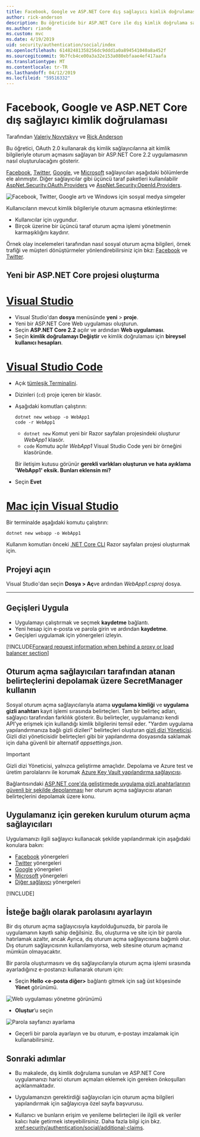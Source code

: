 ```yaml
---
title: Facebook, Google ve ASP.NET Core dış sağlayıcı kimlik doğrulaması
author: rick-anderson
description: Bu öğreticide bir ASP.NET Core ile dış kimlik doğrulama sağlayıcıları için OAuth 2.0 kullanarak 2.x uygulamasının nasıl oluşturulacağını gösterir.
ms.author: riande
ms.custom: mvc
ms.date: 4/19/2019
uid: security/authentication/social/index
ms.openlocfilehash: 61482481358256dc9ddd1a0a894541040a8a452f
ms.sourcegitcommit: 9b7fcb4ce00a3a32e153a080ebfaae4ef417aafa
ms.translationtype: MT
ms.contentlocale: tr-TR
ms.lasthandoff: 04/12/2019
ms.locfileid: "59516332"
---
```

# <a name="facebook-google-and-external-provider-authentication-in-aspnet-core"></a>Facebook, Google ve ASP.NET Core dış sağlayıcı kimlik doğrulaması

Tarafından [Valeriy Novytskyy](https://github.com/01binary) ve [Rick Anderson](https://twitter.com/RickAndMSFT)

Bu öğretici, OAuth 2.0 kullanarak dış kimlik sağlayıcılarına ait kimlik bilgileriyle oturum açmasını sağlayan bir ASP.NET Core 2.2 uygulamasının nasıl oluşturulacağını gösterir.

[Facebook](xref:security/authentication/facebook-logins), [Twitter](xref:security/authentication/twitter-logins), [Google](xref:security/authentication/google-logins), ve [Microsoft](xref:security/authentication/microsoft-logins) sağlayıcıları aşağıdaki bölümlerde ele alınmıştır. Diğer sağlayıcılar gibi üçüncü taraf paketleri kullanılabilir [AspNet.Security.OAuth.Providers](https://github.com/aspnet-contrib/AspNet.Security.OAuth.Providers) ve [AspNet.Security.OpenId.Providers](https://github.com/aspnet-contrib/AspNet.Security.OpenId.Providers).

![Facebook, Twitter, Google artı ve Windows için sosyal medya simgeler](index/_static/social.png)

Kullanıcıların mevcut kimlik bilgileriyle oturum açmasına etkinleştirme:
* Kullanıcılar için uygundur.
* Birçok üzerine bir üçüncü taraf oturum açma işlemi yönetmenin karmaşıklığını kaydırır. 

Örnek olay incelemeleri tarafından nasıl sosyal oturum açma bilgileri, örnek trafiği ve müşteri dönüştürmeler yönlendirebilirsiniz için bkz: [Facebook](https://www.facebook.com/unsupportedbrowser) ve [Twitter](https://dev.twitter.com/resources/case-studies).

## <a name="create-a-new-aspnet-core-project"></a>Yeni bir ASP.NET Core projesi oluşturma

# <a name="visual-studiotabvisual-studio"></a>[Visual Studio](#tab/visual-studio)

* Visual Studio'dan **dosya** menüsünde **yeni** > **proje**.
* Yeni bir ASP.NET Core Web uygulaması oluşturun.
* Seçin **ASP.NET Core 2.2** açılır ve ardından **Web uygulaması**.
* Seçin **kimlik doğrulamayı Değiştir** ve kimlik doğrulaması için **bireysel kullanıcı hesapları**.

# <a name="visual-studio-codetabvisual-studio-code"></a>[Visual Studio Code](#tab/visual-studio-code)

* Açık [tümleşik Terminalini](https://code.visualstudio.com/docs/editor/integrated-terminal).

* Dizinleri (`cd`) proje içeren bir klasör.

* Aşağıdaki komutları çalıştırın:

  ```console
  dotnet new webapp -o WebApp1
  code -r WebApp1
  ```

  * `dotnet new` Komut yeni bir Razor sayfaları projesindeki oluşturur *WebApp1* klasör.
  * `code` Komutu açılır *WebApp1* Visual Studio Code yeni bir örneğini klasöründe.

  Bir iletişim kutusu görünür **gerekli varlıkları oluşturun ve hata ayıklama 'WebApp1' eksik. Bunları eklensin mi?**

* Seçin **Evet**

# <a name="visual-studio-for-mactabvisual-studio-mac"></a>[Mac için Visual Studio](#tab/visual-studio-mac)

Bir terminalde aşağıdaki komutu çalıştırın:

<!-- TODO: update these instruction once mac support 2.2 projects -->

```console
dotnet new webapp -o WebApp1
```

Kullanım komutları önceki [.NET Core CLI](/dotnet/core/tools/dotnet) Razor sayfaları projesi oluşturmak için.

## <a name="open-the-project"></a>Projeyi açın

Visual Studio'dan seçin **Dosya > Aç**ve ardından *WebApp1.csproj* dosya.

<!-- End of VS tabs -->

---

## <a name="apply-migrations"></a>Geçişleri Uygula

* Uygulamayı çalıştırmak ve seçmek **kaydetme** bağlantı.
* Yeni hesap için e-posta ve parola girin ve ardından **kaydetme**.
* Geçişleri uygulamak için yönergeleri izleyin.

[!INCLUDE[Forward request information when behind a proxy or load balancer section](includes/forwarded-headers-middleware.md)]

## <a name="use-secretmanager-to-store-tokens-assigned-by-login-providers"></a>Oturum açma sağlayıcıları tarafından atanan belirteçlerini depolamak üzere SecretManager kullanın

Sosyal oturum açma sağlayıcılarıyla atama **uygulama kimliği** ve **uygulama gizli anahtarı** kayıt işlemi sırasında belirteçleri. Tam bir belirteç adları, sağlayıcı tarafından farklılık gösterir. Bu belirteçler, uygulamanızı kendi API'ye erişmek için kullandığı kimlik bilgilerini temsil eder. "Yardım uygulama yapılandırmanıza bağlı gizli dizileri" belirteçleri oluşturan [gizli dizi Yöneticisi](xref:security/app-secrets#secret-manager). Gizli dizi yöneticisidir belirteçleri gibi bir yapılandırma dosyasında saklamak için daha güvenli bir alternatif *appsettings.json*.

> [!IMPORTANT]
> Gizli dizi Yöneticisi, yalnızca geliştirme amaçlıdır. Depolama ve Azure test ve üretim parolalarını ile korumak [Azure Key Vault yapılandırma sağlayıcısı](xref:security/key-vault-configuration).

Bağlantısındaki [ASP.NET core'da geliştirmede uygulama gizli anahtarlarının güvenli bir şekilde depolanması](xref:security/app-secrets) her oturum açma sağlayıcısı atanan belirteçlerini depolamak üzere konu.

## <a name="setup-login-providers-required-by-your-application"></a>Uygulamanız için gereken kurulum oturum açma sağlayıcıları

Uygulamanızı ilgili sağlayıcı kullanacak şekilde yapılandırmak için aşağıdaki konulara bakın:

* [Facebook](xref:security/authentication/facebook-logins) yönergeleri
* [Twitter](xref:security/authentication/twitter-logins) yönergeleri
* [Google](xref:security/authentication/google-logins) yönergeleri
* [Microsoft](xref:security/authentication/microsoft-logins) yönergeleri
* [Diğer sağlayıcı](xref:security/authentication/otherlogins) yönergeleri

[!INCLUDE[](includes/chain-auth-providers.md)]

## <a name="optionally-set-password"></a>İsteğe bağlı olarak parolasını ayarlayın

Bir dış oturum açma sağlayıcısıyla kaydolduğunuzda, bir parola ile uygulamanın kayıtlı sahip değilsiniz. Bu, oluşturma ve site için bir parola hatırlamak azaltır, ancak Ayrıca, dış oturum açma sağlayıcısına bağımlı olur. Dış oturum sağlayıcısının kullanılamıyorsa, web sitesine oturum açmanız mümkün olmayacaktır.

Bir parola oluşturmasını ve dış sağlayıcılarıyla oturum açma işlemi sırasında ayarladığınız e-postanızı kullanarak oturum için:

* Seçin **Hello &lt;e-posta diğer&gt;**  bağlantı gitmek için sağ üst köşesinde **Yönet** görünümü.

![Web uygulaması yönetme görünümü](index/_static/pass1a.png)

* **Oluştur**’u seçin

![Parola sayfanızı ayarlama](index/_static/pass2a.png)

* Geçerli bir parola ayarlayın ve bu oturum, e-postayı imzalamak için kullanabilirsiniz.

## <a name="next-steps"></a>Sonraki adımlar

* Bu makalede, dış kimlik doğrulama sunulan ve ASP.NET Core uygulamanızı harici oturum açmaları eklemek için gereken önkoşulları açıklanmaktadır.

* Uygulamanızın gerektirdiği sağlayıcıları için oturum açma bilgileri yapılandırmak için sağlayıcıya özel sayfa başvurusu.

* Kullanıcı ve bunların erişim ve yenileme belirteçleri ile ilgili ek veriler kalıcı hale getirmek isteyebilirsiniz. Daha fazla bilgi için bkz. <xref:security/authentication/social/additional-claims>.

